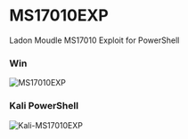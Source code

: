 # MS17010EXP
Ladon Moudle MS17010 Exploit for PowerShell

### Win
![MS17010EXP](https://k8gege.github.io/k8img/Ladon/exp/MS17010EXP.png)

### Kali PowerShell
![Kali-MS17010EXP](https://raw.githubusercontent.com/k8gege/MS17010EXP/master/Kali_psexp1.PNG)
